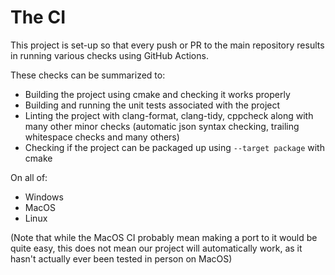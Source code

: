 # The CI

This project is set-up so that every push or PR to the main repository results in running various checks using GitHub Actions.

These checks can be summarized to:

- Building the project using cmake and checking it works properly
- Building and running the unit tests associated with the project
- Linting the project with clang-format, clang-tidy, cppcheck along with many other minor checks (automatic json syntax checking, trailing whitespace checks and many others)
- Checking if the project can be packaged up using `--target package` with cmake

On all of:
- Windows
- MacOS
- Linux

(Note that while the MacOS CI probably mean making a port to it would be quite easy, this does not mean our project will automatically work, as it hasn't actually ever been tested in person on MacOS)
